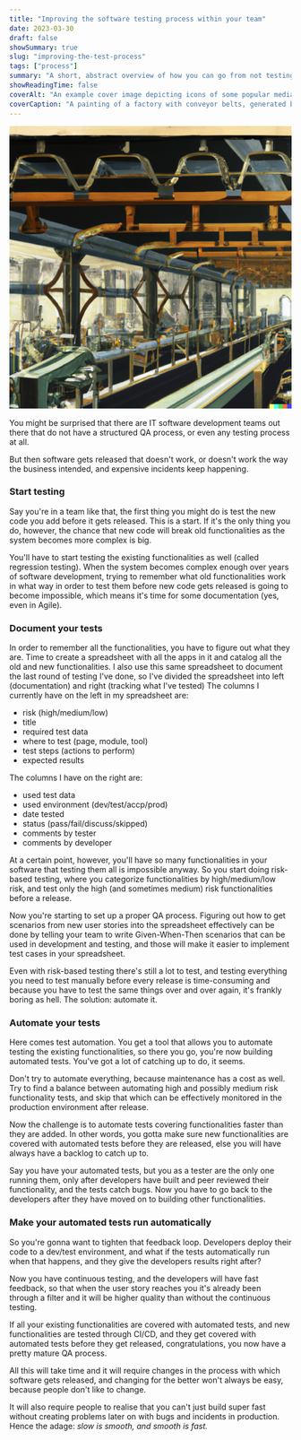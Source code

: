 ```yaml
---
title: "Improving the software testing process within your team"
date: 2023-03-30
draft: false
showSummary: true
slug: "improving-the-test-process"
tags: ["process"]
summary: "A short, abstract overview of how you can go from not testing the software you build at all to an automated software testing process."
showReadingTime: false
coverAlt: "An example cover image depicting icons of some popular media organisations."
coverCaption: "A painting of a factory with conveyor belts, generated by DALL-E."
---
```


![factory-painting](improving-qa-process.jpg "A painting of a factory with conveyor belts, generated by DALL-E.")

You might be surprised that there are IT software development teams out there that do not have a structured QA process, or even any testing process at all.

But then software gets released that doesn't work, or doesn't work the way the business intended, and expensive incidents keep happening.

### Start testing

Say you're in a team like that, the first thing you might do is test the new code you add before it gets released. This is a start. If it's the only thing you do, however, the chance that new code will break old functionalities as the system becomes more complex is big.

You'll have to start testing the existing functionalities as well (called regression testing). When the system becomes complex enough over years of software development, trying to remember what old functionalities work in what way in order to test them before new code gets released is going to become impossible, which means it's time for some documentation (yes, even in Agile).

### Document your tests

In order to remember all the functionalities, you have to figure out what they are. Time to create a spreadsheet with all the apps in it and catalog all the old and new functionalities. I also use this same spreadsheet to document the last round of testing I've done, so I've divided the spreadsheet into left (documentation) and right (tracking what I've tested) The columns I currently have on the left in my spreadsheet are:

- risk (high/medium/low)
- title
- required test data
- where to test (page, module, tool)
- test steps (actions to perform)
- expected results

The columns I have on the right are:

- used test data
- used environment (dev/test/accp/prod)
- date tested
- status (pass/fail/discuss/skipped)
- comments by tester
- comments by developer

At a certain point, however, you'll have so many functionalities in your software that testing them all is impossible anyway. So you start doing risk-based testing, where you categorize functionalities by high/medium/low risk, and test only the high (and sometimes medium) risk functionalities before a release.

Now you're starting to set up a proper QA process. Figuring out how to get scenarios from new user stories into the spreadsheet effectively can be done by telling your team to write Given-When-Then scenarios that can be used in development and testing, and those will make it easier to implement test cases in your spreadsheet.

Even with risk-based testing there's still a lot to test, and testing everything you need to test manually before every release is time-consuming and because you have to test the same things over and over again, it's frankly boring as hell. The solution: automate it.

### Automate your tests

Here comes test automation. You get a tool that allows you to automate testing the existing functionalities, so there you go, you're now building automated tests. You've got a lot of catching up to do, it seems. 

Don't try to automate everything, because maintenance has a cost as well. Try to find a balance between automating high and possibly medium risk functionality tests, and skip that which can be effectively monitored in the production environment after release.

Now the challenge is to automate tests covering functionalities faster than they are added. In other words, you gotta make sure new functionalities are covered with automated tests before they are released, else you will have always have a backlog to catch up to.

Say you have your automated tests, but you as a tester are the only one running them, only after developers have built and peer reviewed their functionality, and the tests catch bugs. Now you have to go back to the developers after they have moved on to building other functionalities.

### Make your automated tests run automatically

So you're gonna want to tighten that feedback loop. Developers deploy their code to a dev/test environment, and what if the tests automatically run when that happens, and they give the developers results right after?

Now you have continuous testing, and the developers will have fast feedback, so that when the user story reaches you it's already been through a filter and it will be higher quality than without the continuous testing.

If all your existing functionalities are covered with automated tests, and new functionalities are tested through CI/CD, and they get covered with automated tests before they get released, congratulations, you now have a pretty mature QA process.

All this will take time and it will require changes in the process with which software gets released, and changing for the better won't always be easy, because people don't like to change.

It will also require people to realise that you can't just build super fast without creating problems later on with bugs and incidents in production. Hence the adage: *slow is smooth, and smooth is fast.*

